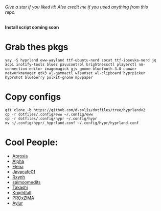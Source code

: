 ###### Give a star if you liked it!! Also credit me if you used anything from this repo.

**Install script coming soon**

# Grab thes pkgs

```
yay -S hyprland eww-wayland ttf-ubuntu-nerd socat ttf-iosevka-nerd jq acpi inotify-tools bluez pavucontrol brightnessctl playerctl nm-connection-editor imagemagick gjs gnome-bluetooth-3.0 upower networkmanager gtk3 wl-gammactl wlsunset wl-clipboard hyprpicker hyprshot blueberry polkit-gnome mpvpaper
```

# Copy configs

```
git clone -b https://github.com/d-solis/dotfiles/tree/hyprlandv2
cp -r dotfiles/.config/eww ~/.config/eww
cp -r dotfiles/.config/hypr ~/.config/hypr
mv ~/.config/hypr/_hyprland.conf ~/.config/hypr/hyprland.conf
```

# Cool People:

- [Aproxia](https://github.com/aproxia-dev)
- [Alpha](https://github.com/alphatechnolog)
- [Elena](https://github.com/elenapan)
- [Javacafe01](https://github.com/JavaCafe01)
- [Rxynh](https://github.com/rxyhn)
- [saimoomedits](https://github.com/saimoomedits)
- [Takashi](https://github.com/ThatTakashi)
- [Knightfall](https://github.com/Knightfall01)
- [PROxZIMA ](https://github.com/PROxZIMA)
- [Aylur](https://github.com/Aylur/)
